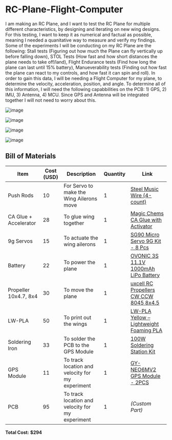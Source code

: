 # RC-Plane-Flight-Computer
I am making an RC Plane, and I want to test the RC Plane for multiple different characteristics, by designing and iterating on new wing designs. For this testing, I want to keep it as numerical and factual as possible, meaning I needed a quanitative way to measure and verify my findings. 
Some of the experiments I will be conducting on my RC Plane are the following: Stall tests (Figuring out how much the Plane can fly vertically up before falling down), STOL Tests (How fast and how short distances the plane needs to take off/land), Flight Endurance tests (Find how long the plane can last until 15% battery), Manueverability tests (Finding out how fast the plane can react to my controls, and how fast it can spin and roll).
In order to gain this data, I will be needing a Flight Computer for my plane, to determine the velocity, acceleration, position, and angle. To determine all of this information, I will need the following capabbilities on the PCB: 1) GPS, 2) IMU, 3) Antenna, 4) MCU. Since GPS and Antenna will be integrated together I will not need to worry about this. 

![image](https://github.com/user-attachments/assets/116bf8ab-4a91-4b29-ba7d-38d6b522504f)

![image](https://github.com/user-attachments/assets/beb2a4b1-f7a2-4149-babd-dfa2cf016b17)

![image](https://github.com/user-attachments/assets/06fc6e53-5af7-4822-bdb8-8c1503d68fe5)

![image](https://github.com/user-attachments/assets/cbea76ec-8aa4-436b-93b6-02a3d2c9394f)

## Bill of Materials

| **Item**                 | **Cost (USD)** | **Description**                                                | **Quantity** | **Link**                                                                                                                                                                                                 |
|--------------------------|----------------|----------------------------------------------------------------|--------------|----------------------------------------------------------------------------------------------------------------------------------------------------------------------------------------------------------|
| Push Rods                | 10             | For Servo to make the Wing Ailerons move                       | 1            | [Steel Music Wire (4-count)]([https://www.amazon.com/dp/B0006O8Q7Y](https://www.familyhardware.com/product/k-s-032-in-x-36-in-steel-music-wire-4-count-/277975?__queryID=f799cc925b9f40b40145b38a514b3a11&source=bing&campaign=dib_new&utm_campaign=604981836&utm_source=bing&utm_medium=cpc&utm_content=&utm_term=&adgroupid=1163285244307608&msclkid=99e5a30b42a41e3c15cecb4ced5d298d))                                                                                                  |
| CA Glue + Accelerator    | 28             | To glue wing together                                          | 1            | [Magic Chems CA Glue with Activator]([https://www.amazon.com/dp/B09V77GH24](https://www.amazon.com/Activator-Woodworking-Cyanoacrylate-Plastic-Metal/dp/B0C77Z6F6D/ref=sr_1_11?crid=8VURMMLEKUYT&dib=eyJ2IjoiMSJ9.6_WF5KTQ--QMcLgeiPpabhnNAt1Lj9w8s-JlPY9uOASjmpd1XW2Mgbc5sbTQWYfdlHiLNQiUGMVRnPYLPz4xNwC4s15ya8oVdarYi79gxV-C7B6QDooR44er9529T7quTrleIMQdsAqStD07hQKhJ7PsVkbdtuqWm5hhoKfqYVZSXnoHr3sFDz_UKlHJqYapOE96qMT3geiwInGkSINJwWkYTF4yejjDHPZqWNhaDFk.6ULlwafDgQpDIIEEgUgOUe2NWkyQDtPSDoDGNMJLz5c&dib_tag=se&keywords=ca%2Bglue%2Bwith%2Bactivator&qid=1751935703&rnid=8308919011&sprefix=ca%2Bglue%2Caps%2C202&sr=8-11&th=1))                                                                                         |
| 9g Servos                | 15             | To actuate the wing ailerons                                   | 1            | [SG90 Micro Servo 9G Kit - 8 Pcs]([https://www.amazon.com/dp/B07R29RRTS](https://www.amazon.com/AYWHP-Helicopter-Drones-Robotics-Control/dp/B0DRHXGY4X/ref=sr_1_6?crid=2JRZE502597A1&dib=eyJ2IjoiMSJ9.1v8otIfJlMgeiNdW5lGSLK7n8WRYSbUIzJ2KV3UV8PYCAFl3R_ZmrYtODPqZTDhPlXnNfyFReopRcEt3LpjLYHv9c5o2eReD3YqiLUzwJoEwUAcEcLXqQrQZGDvrqsQdPRb-lnr4utNebMup5aeyNYEVsnrk54FQVhn6LwnQiD_tEsi7F_YwZ5ePYYBGE3X9Ha0vz1yBH55-vdUUuQqV3dieCzZfxtxCM00AIQ-VitkkQG9zLAlM-GR9E_XeECORDBQKCCpBl7LeU4XSVaDoPk13n3NVAC1-JPfA6i5V31A.wAp8IUozGR2Gyii6Z0V-4U5WPXa_E9d43qjabh1WQLg&dib_tag=se&keywords=8%2B9g%2Bservos&qid=1751935829&sprefix=8%2B9g%2Bservo%2Caps%2C193&sr=8-6&th=1))                                                                                            |
| Battery                  | 22             | To power the plane                                             | 1            | [OVONIC 3S 11.1V 1000mAh LiPo Battery]([https://www.amazon.com/dp/B08L8QFGDR](https://www.amazon.com/1000mAh-Airplane-Quadcopter-Helicopter-Multi-Motor/dp/B07TJW4SY9/ref=sr_1_7?crid=5G7JX20BP850&dib=eyJ2IjoiMSJ9.cazLfwh5khDh--VnO4yKIplbUATmkb-ofPZa6WkQyayi206G4H_p9XwQwfpb2MfIzRsmKDeVQ8ieRffnqViSbJLm-frcuY2Ry95IHl-bKFV27a8sIvzt42wLJoB6WkzGl-M1gQScWhFhjQXaJ5Kxg1i9rXhpXFL5a1JzPMEg3Mg7VcSb32gag0MOSdxh1hUHLSoVQtvgQKVXxPUbcxI9IFFXkiRbIK9L8UfHEZnli9wZ8FbZM3aaqDMLaNbpA3-b4Z344Aboq8ibiSp-536bs0M0xKJhZbY1O_pp466VaIc.6E1P52aHW2-_UFxFjsd-Nd314Ky2D5F2ZxPYvfzSacs&dib_tag=se&keywords=1000+mah+3s+lipo+battery&qid=1751935970&sprefix=1000+mah+3s+lipo+batter%2Caps%2C198&sr=8-7))                                                                                       |
| Propeller 10x4.7, 8x4    | 30             | To move the plane                                              | 1            | [uxcell RC Propellers CW CCW 8045 8x4.5]([https://www.amazon.com/dp/B08XQHYZQK](https://www.amazon.com/uxcell-Propellers-Fixed-Wing-Airplane-Adapter/dp/B07YYV2JL4/ref=sr_1_7?crid=1XK9GL17LSCZ4&dib=eyJ2IjoiMSJ9.PO83LWjkpgTaUKscf2ruzbky6Fi1mGGrCodD7Vx3qWLHgsWLv8DnutLGytUY56gINHa7zO2hp2WgeEPGYqtBZNS9NUKwA01Fsy1j1M9YuCLJpF47JvWT4TfIbT5MqwtoUxBqH9zfRgyiRk_Tcv_K6_sXU4KS7B3CB0cTocXBsiMJZbZQIGSNXBUxzrijVceuBWeo3iuDpxyBHD4HC-lYfCnc-KMKQ42OdxzLFCB5XRzdn4W-sRuhrW3dJAkQ10NKhObaDb7R4VRS5MtZGF3Omx8jw3NzDb8YEMLj2iYTrM0.9nAKSbGOxiiN-OrSEXsL2r3ckJNU3LmrKJWkXuMPsqI&dib_tag=se&keywords=8x4+propeller+ccw&qid=1751936655&sprefix=8x+propeller+ccw%2Caps%2C325&sr=8-7))                                                                                      |
| LW-PLA                   | 50             | To print out the wings                                         | 1            | [LW-PLA Yellow – Lightweight Foaming PLA](https://colorfabb.com/lw-pla-yellow)                                                                                      |
| Soldering Iron           | 33             | To solder the PCB to the GPS Module                            | 1            | [100W Soldering Station Kit]([https://www.amazon.com/dp/B08NDQGJMC](https://www.amazon.com/Soldering-Station-Digital-Display-Helping/dp/B0DJR79P3J/ref=sr_1_9?crid=WP2H09FUJLEJ&dib=eyJ2IjoiMSJ9.OKIQ8owkcG0xEG3UXo-Mf7pZwY9wcDa1huzX3gpFLoZoHqi_JSK3hUG9cCu0HqZ54x1IhAXCpnDB9wY8K9cJxkzxy4berthnDjCQ2Xqy0q2fQddMWyBRLICEE7sDIdeO3swq7ecbbAjz5JfJj5MSGsLiopkZxkGpt1qXh9ZmgUwJVaiRt062e0k1fSxVBOVa1gptm15kJWm8S7rV5qdpQZvMwiqOVVErPzvWhsGZAXCV0owL9XiJ7yLf60JAZTY2zUqAyIyfKsTkLmWqoBrkjSzFqDA8pZBVFt3SBtLiMps.EpjH_kPgXjiQMgtzf8Js34bU0JAmHqXpio1R52G7F4A&dib_tag=se&keywords=soldering%2Bstation&qid=1751937286&sprefix=soldering%2Bstatio%2Caps%2C209&sr=8-9&th=1))                                                                                                  |
| GPS Module               | 11             | To track location and velocity for my experiment               | 1            | [GY-NEO6MV2 GPS Module - 2PCS]([https://www.amazon.com/dp/B07GBZ4Q68](https://www.amazon.com/AITRIP-GY-NEO6MV2-Controller-Ceramic-Antenna/dp/B0CWL774NR/ref=pd_ci_mcx_pspc_dp_2_t_1?pd_rd_w=gpbeb&content-id=amzn1.sym.cd152278-debd-42b9-91b9-6f271389fda7&pf_rd_p=cd152278-debd-42b9-91b9-6f271389fda7&pf_rd_r=WTBZEH0HW8RXEK8PD0V2&pd_rd_wg=YqKUE&pd_rd_r=81e62145-964f-4c60-b4cc-6f398ea46bad&pd_rd_i=B0CWL774NR))                                                                                                |
| PCB                     | 95             | To track location and velocity for my experiment               | 1            | *(Custom Part)*                                                                                                                                       |

**Total Cost:** **$294**
